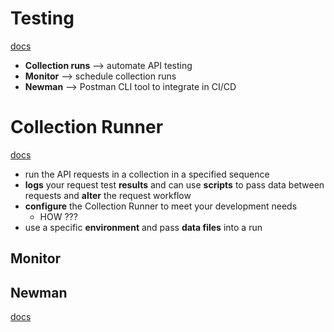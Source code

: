 # Testing

[docs](https://www.postman.com/automated-testing/)

- **Collection runs** --> automate  API testing
- **Monitor**  --> schedule collection runs
- **Newman** --> Postman CLI tool to integrate in CI/CD

# Collection Runner

[docs](https://learning.postman.com/docs/running-collections/intro-to-collection-runs/)

- run the API requests in a collection in a specified sequence
- **logs** your request test **results** and can use **scripts** to pass data between requests and **alter** the request workflow
- **configure** the Collection Runner to meet your development needs  
  - HOW ???
- use a specific **environment** and pass **data files** into a run

## Monitor

## Newman

[docs](https://learning.postman.com/docs/running-collections/using-newman-cli/command-line-integration-with-newman/)
